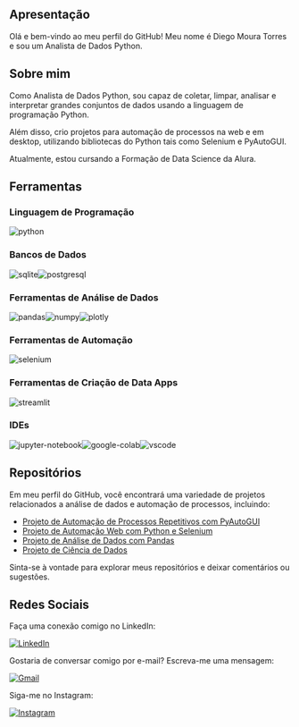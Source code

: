 ## Apresentação

Olá e bem-vindo ao meu perfil do GitHub! Meu nome é Diego Moura Torres e sou um Analista de Dados Python.

## Sobre mim

Como Analista de Dados Python, sou capaz de coletar, limpar, analisar e interpretar grandes conjuntos de dados usando a linguagem de programação Python. 

Além disso, crio projetos para automação de processos na web e em desktop, utilizando bibliotecas do Python tais como Selenium e PyAutoGUI.

Atualmente, estou cursando a Formação de Data Science da Alura.


## Ferramentas

### Linguagem de Programação

<img alt="python" src="https://img.shields.io/badge/Python-14354C?style=for-the-badge&logo=python&logoColor=white">

### Bancos de Dados

<div style="display: flex">
<img alt="sqlite" src="https://img.shields.io/badge/SQLite-07405E?style=for-the-badge&logo=sqlite&logoColor=white">
<img alt="postgresql" src="https://img.shields.io/badge/postgres-%23316192.svg?style=for-the-badge&logo=postgresql&logoColor=white">
</div>

### Ferramentas de Análise de Dados

<div style="display:flex">
  <img alt="pandas" src="https://img.shields.io/badge/pandas-%23150458.svg?style=for-the-badge&logo=pandas&logoColor=white">
  <img alt="numpy" src="https://img.shields.io/badge/numpy-%23013243.svg?style=for-the-badge&logo=numpy&logoColor=white">
  <img alt="plotly" src="https://img.shields.io/badge/Plotly-%233F4F75.svg?style=for-the-badge&logo=plotly&logoColor=white">
</div>

### Ferramentas de Automação

<img alt="selenium" src="https://img.shields.io/badge/-selenium-%43B02A?style=for-the-badge&logo=selenium&logoColor=white">

### Ferramentas de Criação de Data Apps

<div style="display:flex">
  <img alt="streamlit" src="https://img.shields.io/badge/Streamlit-FF4B4B?style=for-the-badge&logo=Streamlit&logoColor=white">
</div>

### IDEs

<div style="display:flex">
  <img alt="jupyter-notebook" src="https://img.shields.io/badge/jupyter-%23FA0F00.svg?style=for-the-badge&logo=jupyter&logoColor=white">
  <img alt="google-colab" src="https://img.shields.io/badge/Colab-F9AB00?style=for-the-badge&logo=googlecolab&color=525252">
  <img alt="vscode" src="https://img.shields.io/badge/Visual%20Studio%20Code-0078d7.svg?style=for-the-badge&logo=visual-studio-code&logoColor=white">
</div>


## Repositórios

Em meu perfil do GitHub, você encontrará uma variedade de projetos relacionados a análise de dados e automação de processos, incluindo:

- [Projeto de Automação de Processos Repetitivos com PyAutoGUI](https://github.com/diego-torres-coder/Automacao-Envio-Relatorios-com-Indicadores)
- [Projeto de Automação Web com Python e Selenium](https://github.com/diego-torres-coder/Automacao-Web-Busca-de-Cotacoes)
- [Projeto de Análise de Dados com Pandas](https://github.com/diego-torres-coder/Analise-de-Dados-de-Empresa-de-Telecomunicacoes)
- [Projeto de Ciência de Dados](https://github.com/diego-torres-coder/Previsao-de-Vendas)

Sinta-se à vontade para explorar meus repositórios e deixar comentários ou sugestões.

## Redes Sociais

Faça uma conexão comigo no LinkedIn:

[![LinkedIn](https://img.shields.io/badge/linkedin-%230077B5.svg?style=for-the-badge&logo=linkedin&logoColor=white)](https://www.linkedin.com/in/diego-moura-torres)

Gostaria de conversar comigo por e-mail? Escreva-me uma mensagem:

[![Gmail](https://img.shields.io/badge/Gmail-D14836?style=for-the-badge&logo=gmail&logoColor=white)](mailto:diegotorrescoder@gmail.com)

Siga-me no Instagram:

[![Instagram](https://img.shields.io/badge/Instagram-%23E4405F.svg?style=for-the-badge&logo=Instagram&logoColor=white)](https://www.instagram.com/dieggo_torres/)


